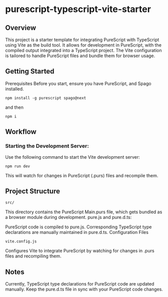 # purescript-typescript-vite-starter

## Overview

This project is a starter template for integrating PureScript with TypeScript using Vite as the build tool. It allows for development in PureScript, with the compiled output integrated into a TypeScript project. The Vite configuration is tailored to handle PureScript files and bundle them for browser usage.

## Getting Started

Prerequisites
Before you start, ensure you have PureScript, and Spago installed.

```
npm install -g purescript spago@next
```
and then

```
npm i
```

## Workflow

### Starting the Development Server:

Use the following command to start the Vite development server:

```
npm run dev
```

This will watch for changes in PureScript (.purs) files and recompile them.

## Project Structure

`src/`

This directory contains the PureScript Main.purs file, which gets bundled as a browser module during development.
pure.js and pure.d.ts:

PureScript code is compiled to pure.js. Corresponding TypeScript type declarations are manually maintained in pure.d.ts.
Configuration Files

`vite.config.js`

Configures Vite to integrate PureScript by watching for changes in .purs files and recompiling them.

## Notes

Currently, TypeScript type declarations for PureScript code are updated manually. Keep the pure.d.ts file in sync with your PureScript code changes.